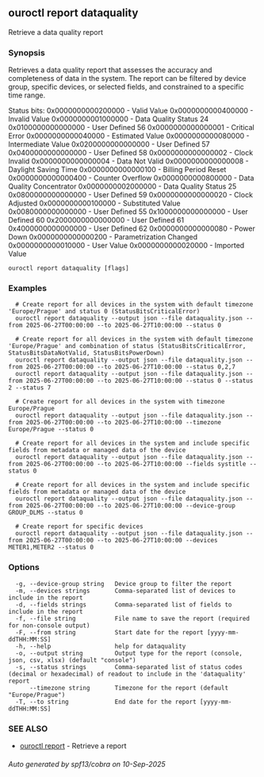 ## ouroctl report dataquality

Retrieve a data quality report

### Synopsis

Retrieves a data quality report that assesses the accuracy and completeness of data in the system.
The report can be filtered by device group, specific devices, or selected fields, and constrained to a specific time range.

Status bits:
0x0000000000200000 - Valid Value
0x0000000000400000 - Invalid Value
0x0000000001000000 - Data Quality Status 24
0x0100000000000000 - User Defined 56
0x0000000000000001 - Critical Error
0x0000000000040000 - Estimated Value
0x0000000000080000 - Intermediate Value
0x0200000000000000 - User Defined 57
0x0400000000000000 - User Defined 58
0x0000000000000002 - Clock Invalid
0x0000000000000004 - Data Not Valid
0x0000000000000008 - Daylight Saving Time
0x0000000000000100 - Billing Period Reset
0x0000000000000400 - Counter Overflow
0x0000000000800000 - Data Quality Concentrator
0x0000000002000000 - Data Quality Status 25
0x0800000000000000 - User Defined 59
0x0000000000000020 - Clock Adjusted
0x0000000000100000 - Substituted Value
0x0080000000000000 - User Defined 55
0x1000000000000000 - User Defined 60
0x2000000000000000 - User Defined 61
0x4000000000000000 - User Defined 62
0x0000000000000080 - Power Down
0x0000000000000200 - Parametrization Changed
0x0000000000010000 - User Value
0x0000000000020000 - Imported Value


```
ouroctl report dataquality [flags]
```

### Examples

```
  # Create report for all devices in the system with default timezone 'Europe/Prague' and status 0 (StatusBitsCriticalError)
  ouroctl report dataquality --output json --file dataquality.json --from 2025-06-27T00:00:00 --to 2025-06-27T10:00:00 --status 0

  # Create report for all devices in the system with default timezone 'Europe/Prague' and combination of status (StatusBitsCriticalError, StatusBitsDataNotValid, StatusBitsPowerDown)
  ouroctl report dataquality --output json --file dataquality.json --from 2025-06-27T00:00:00 --to 2025-06-27T10:00:00 --status 0,2,7
  ouroctl report dataquality --output json --file dataquality.json --from 2025-06-27T00:00:00 --to 2025-06-27T10:00:00 --status 0 --status 2 --status 7

  # Create report for all devices in the system with timezone Europe/Prague
  ouroctl report dataquality --output json --file dataquality.json --from 2025-06-27T00:00:00 --to 2025-06-27T10:00:00 --timezone Europe/Prague --status 0

  # Create report for all devices in the system and include specific fields from metadata or managed data of the device
  ouroctl report dataquality --output json --file dataquality.json --from 2025-06-27T00:00:00 --to 2025-06-27T10:00:00 --fields systitle --status 0

  # Create report for all devices in the system and include specific fields from metadata or managed data of the device
  ouroctl report dataquality --output json --file dataquality.json --from 2025-06-27T00:00:00 --to 2025-06-27T10:00:00 --device-group GROUP_DLMS --status 0

  # Create report for specific devices
  ouroctl report dataquality --output json --file dataquality.json --from 2025-06-27T00:00:00 --to 2025-06-27T10:00:00 --devices METER1,METER2 --status 0
```

### Options

```
  -g, --device-group string   Device group to filter the report
  -m, --devices strings       Comma-separated list of devices to include in the report
  -d, --fields strings        Comma-separated list of fields to include in the report
  -f, --file string           File name to save the report (required for non-console output)
  -F, --from string           Start date for the report [yyyy-mm-ddTHH:MM:SS]
  -h, --help                  help for dataquality
  -o, --output string         Output type for the report (console, json, csv, xlsx) (default "console")
  -s, --status strings        Comma-separated list of status codes (decimal or hexadecimal) of readout to include in the 'dataquality' report
      --timezone string       Timezone for the report (default "Europe/Prague")
  -T, --to string             End date for the report [yyyy-mm-ddTHH:MM:SS]
```

### SEE ALSO

* [ouroctl report](ouroctl_report.md)	 - Retrieve a report

###### Auto generated by spf13/cobra on 10-Sep-2025
